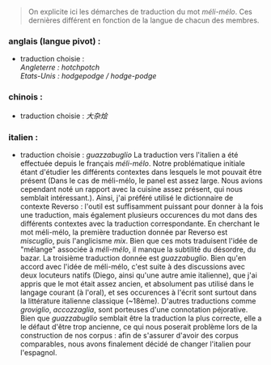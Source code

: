 >On explicite ici les démarches de traduction du mot *méli-mélo*. Ces dernières différent en fonction de la langue de chacun des membres. 

### anglais (langue pivot) :
- traduction choisie :<br>
*Angleterre : hotchpotch<br>
Etats-Unis : hodgepodge / hodge-podge*
### chinois :
- traduction choisie : 
*大杂烩*
### italien : 
- traduction choisie : *guazzabuglio*
La traduction vers l'italien a été effectuée depuis le français *méli-mélo*. Notre problématique initiale étant d'étudier les différents contextes dans lesquels le mot pouvait être présent (Dans le cas de méli-mélo, le panel est assez large. Nous avions cependant noté un rapport avec la cuisine assez présent, qui nous semblait intéressant.). Ainsi, j'ai préféré utilisé le dictionnaire de contexte Reverso : l'outil est suffisamment puissant pour donner à la fois une traduction, mais également plusieurs occurences du mot dans des différents contextes avec la traduction correspondante. 
En cherchant le mot méli-mélo, la première traduction donnée par Reverso est *miscuglio*, puis l'anglicisme *mix*. Bien que ces mots traduisent l'idée de "mélange" associée à *méli-mélo*, il manque la subtilité du désordre, du bazar. La troisième traduction donnée est *guazzabuglio*. Bien qu'en accord avec l'idée de méli-mélo, c'est suite à des discussions avec deux locuteurs natifs (Diego, ainsi qu'une autre amie italienne), que j'ai appris que le mot était assez ancien, et absolument pas utilisé dans le langage courant (à l'oral), et ses occurences à l'écrit sont surtout dans la littérature italienne classique (~18ème). D'autres traductions comme *groviglio*, *accozzaglia*, sont porteuses d'une connotation péjorative. Bien que *guazzabuglio* semblait être la traduction la plus correcte, elle a le défaut d'être trop ancienne, ce qui nous poserait problème lors de la construction de nos corpus : afin de s'assurer d'avoir des corpus comparables, nous avons finalement décidé de changer l'italien pour l'espagnol.